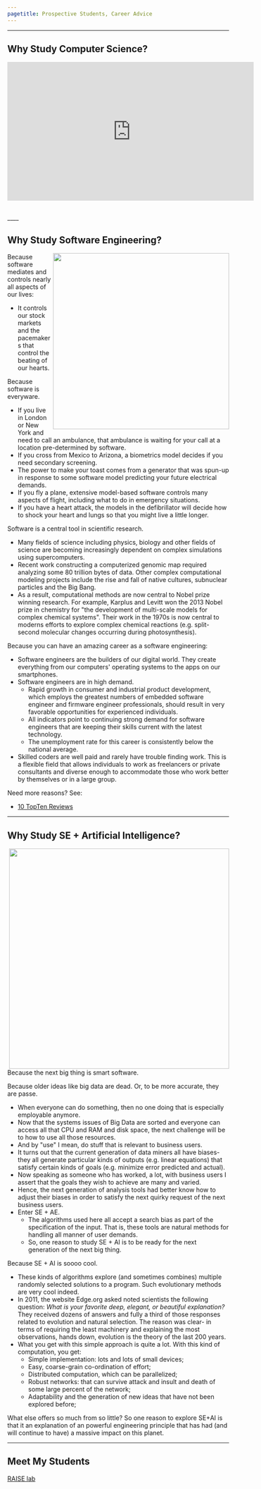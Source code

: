 ```yaml
---
pagetitle: Prospective Students, Career Advice
---
```


_____

## Why Study Computer Science?

<center>
<iframe width="560" height="315" src="https://www.youtube.com/embed/LRoI-Rw4GBY" frameborder="0" allowfullscreen style="padding-bottom: 30px;"></iframe>
</center>
____

## Why Study Software Engineering?


<img align=right src="http://592f46.medialib.glogster.com/media/b50fe5c624e5f80331990c35113188e9b1bae5eb6af590d2510648fc49168f33/blue-binary-code-jigsaw-puzzle.jpg" width=400>

Because software  mediates and controls nearly all aspects of our lives:

+ It controls our stock markets and the pacemakers that control the
	   beating of our hearts.

Because software is everyware.

+ If you
       live in London or New York and need to call an
       ambulance, that ambulance is waiting for your call
       at a location pre-determined by software.
+  If you cross from Mexico to     Arizona,
a biometrics model  decides if you need
secondary screening.
+ The power to make your toast comes from a
  generator that was spun-up in response
  to some software model predicting your future electrical
  demands.
+ If you fly a plane, extensive
  model-based software controls many aspects of
  flight, including what to do in emergency
  situations.
+ If you have a heart attack, the
   models in the defibrillator will
  decide how to shock your heart and lungs so that
  you might live a little longer.

Software is a  central tool in scientific research.

+ Many fields of science including physics, biology and other fields of science are becoming increasingly dependent on complex simulations using supercomputers.
+ Recent work constructing a computerized genomic map required analyzing some 80 trillion bytes of data. Other complex computational modeling projects include the rise and fall of native cultures, subnuclear particles and the Big Bang.
+ As a result, computational methods are now central to Nobel prize winning research. For example, Karplus and Levitt won the 2013 Nobel prize in chemistry for "the development of multi-scale models for complex chemical systems". Their work in the 1970s is now central to moderns efforts to explore complex chemical reactions (e.g. split-second molecular changes occurring during photosynthesis).

Because you can have an amazing career as a software engineering:

+ Software engineers are the builders of our digital world. They create everything from our computers' operating systems to the  apps on our smartphones.
+  Software engineers are in high demand.
	  + Rapid growth in consumer and industrial product development, which employs the greatest numbers of embedded software engineer and firmware engineer professionals, should result in very favorable opportunities for experienced individuals.
	  + All indicators point to continuing strong demand for software engineers that are keeping their skills current with the latest technology. 
	  + The unemployment rate for this career is consistently below the national average.
+ Skilled coders are well paid and rarely have trouble finding work. This is a flexible field that allows individuals to work as freelancers or private consultants and diverse enough to accommodate those who work better by themselves or in a large group.

Need more reasons? See:

+ [10 TopTen Reviews](http://computer-careers-review.toptenreviews.com/software-engineer-review.html)

____

## Why Study SE + Artificial Intelligence?

<img align=right src="http://www.avatargeneration.com/wp-content/uploads/2012/10/robot.jpg" width=500>

Because the next big thing is smart software.

Because older ideas like big data are dead. Or, to be more accurate, they are  passe.

+ When everyone can do something, then no one doing that is especially employable anymore.
+ Now that the systems issues of Big Data are sorted and everyone can access all that CPU and RAM and disk space, the next challenge will be to how to use all those resources.
+ And by "use" I mean, do stuff that is relevant to business users.
+ It turns out that the current generation of data miners all have biases- they all generate particular kinds of outputs (e.g. linear equations) that satisfy certain kinds of goals (e.g. minimize error predicted and actual).
+ Now speaking as someone who has worked, a lot, with business users I assert that the goals they wish to achieve are many and varied.
+ Hence, the next generation of analysis tools had better know how to adjust their biases in order to satisfy the next quirky request of the next business users.
+ Enter SE + AE.
	+ The algorithms used here all accept a search bias as part of the specification of the input. That is, these tools are natural methods for handling all manner of user demands.
    + So, one reason to study SE + AI is to be ready for the next generation of the next big thing.

Because SE + AI is soooo cool.

+ These kinds of algorithms explore (and sometimes combines) multiple randomly selected solutions to a program. Such evolutionary methods are very cool indeed.
+ In 2011, the website Edge.org asked noted scientists the following question: _What is your favorite deep, elegant, or beautiful explanation?_ They received dozens of answers and fully a third of those responses related to evolution and natural selection. The reason was clear- in terms of requiring the least machinery and explaining the most observations, hands down, evolution is the theory of the last 200 years.
+ What you get with this simple approach is quite a lot. With this kind of computation, you get:
    + Simple implementation: lots and lots of small devices;
    + Easy, coarse-grain co-ordination of effort;
    + Distributed computation, which can be parallelized;
    + Robust networks: that can survive attack and insult and death of some large percent of the network;
    + Adaptability and the generation of new ideas that have not been explored before;

What else offers so much from so little? So one reason to explore SE+AI is that it an explanation of an powerful engineering principle that has had (and will continue to have) a massive impact on this planet.

____

## Meet My Students

[RAISE lab](http://ai4se.net/people/)

 
